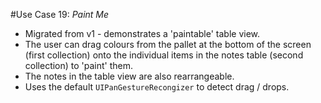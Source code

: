 #Use Case 19: _Paint Me_

- Migrated from v1 - demonstrates a 'paintable' table view.
- The user can drag colours from the pallet at the bottom of the screen (first collection) onto the individual items in the notes table (second collection) to 'paint' them.
- The notes in the table view are also rearrangeable.
- Uses the default `UIPanGestureRecongizer` to detect drag / drops.